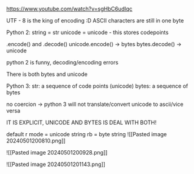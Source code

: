 
https://www.youtube.com/watch?v=sgHbC6udIqc

UTF - 8 is the king of encoding :D
ASCII characters are still in one byte

Python 2:
string = str
unicode = unicode - this stores codepoints

.encode() and .decode()
unicode.encode() -> bytes
bytes.decode() -> unicode

python 2 is funny, decoding/encoding errors

There is both bytes and unicode

Python 3:
str: a sequence of code points (unicode)
bytes: a sequence of bytes

no coercion -> python 3 will not translate/convert unicode to ascii/vice versa

IT IS EXPLICIT, UNICODE AND BYTES IS DEAL WITH BOTH!

default r mode = unicode string
rb = byte string
![[Pasted image 20240501200810.png]]

![[Pasted image 20240501200928.png]]

![[Pasted image 20240501201143.png]]

